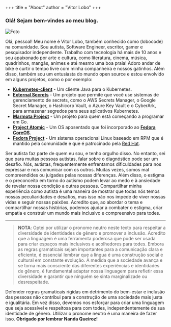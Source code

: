 +++
title = "About"
author = "Vitor Lobo"
+++


### Olá! Sejam bem-vindes ao meu blog.

![Foto](https://raw.githubusercontent.com/lobocode/lobocode.github.io/main/post/images/eu.jpg#floatleftavatar)

Olá, pessoal! Meu nome é Vitor Lobo, também conhecido como (lobocode) na comunidade. Sou autista, Software Engineer, escritor, gamer e pesquisador independente. Trabalho com tecnologia há mais de 10 anos e sou apaixonado por arte e cultura, como literatura, cinema, música, quadrinhos, mangás, animes e até mesmo uma boa praia! Adoro andar de bike e curtir o tempo livre com minha companheira e nossos gatinhos. Além disso, também sou um entusiasta do mundo open source e estou envolvido em alguns projetos, como o por exemplo:

* **[Kubernetes-client](https://github.com/kubernetes-client/java)** - Um cliente Java para o Kubernetes.
* **[External Secrets](https://github.com/external-secrets/external-secrets)** - Um projeto que permite que você use sistemas de gerenciamento de secrets, como o AWS Secrets Manager, o Google Secret Manager, o Hashicorp Vault, o Azure Key Vault e o CyberArk, para armazenar segredos para seus aplicativos Kubernetes.
* **[Marmota Project](https://marmotaproject.github.io)** - Um projeto para quem está começando a programar em Go.
* **[Project Atomic](https://github.com/projectatomic)** - Um OS aposentado que foi incorporado ao **[Fedora CoreOS](https://getfedora.org/pt_BR/coreos?stream=stable)**.
* **[Fedora Project](https://getfedora.org/pt_BR/)** - Um sistema operacional Linux baseado em RPM que é mantido pela comunidade e que é patrocinado pela [Red Hat](https://www.redhat.com/en).

Ser autista faz parte de quem eu sou, e tenho orgulho disso. No entanto, sei que para muitas pessoas autistas, falar sobre o diagnóstico pode ser um desafio. Nós, autistas, frequentemente enfrentamos dificuldades para nos expressar e nos comunicar com os outros. Muitas vezes, somos mal compreendides ou julgades pelas nossas diferenças. Além disso, o estigma e o preconceito em torno do autismo podem levar ao medo e à ansiedade de revelar nossa condição a outras pessoas. Compartilhar minha experiência como autista é uma maneira de mostrar que todas nós temos nossas peculiaridades e desafios, mas isso não nos impede de viver nossas vidas e seguir nossas paixões. Acredito que, ao abordar o tema e compartilhar nossas histórias, podemos ajudar a combater o estigma, criar empatia e construir um mundo mais inclusivo e compreensivo para todes.

---

> **NOTA**: Optei por utilizar o pronome neutro neste texto para respeitar a diversidade de identidades de gênero e promover a inclusão. Acredito que a linguagem é uma ferramenta poderosa que pode ser usada para criar espaços mais inclusivos e acolhedores para todes. Embora as regras gramaticais sejam importantes para a comunicação clara e eficiente, é essencial lembrar que a língua é uma construção social e cultural em constante evolução. À medida que a sociedade avança e se torna mais consciente das diferentes experiências e identidades de gênero, é fundamental adaptar nossa linguagem para refletir essa diversidade e garantir que ninguém se sinta marginalizade ou desrespeitade.

Defender regras gramaticais rígidas em detrimento do bem-estar e inclusão das pessoas não contribui para a construção de uma sociedade mais justa e igualitária. Em vez disso, devemos nos esforçar para criar uma linguagem que seja acessível e respeitosa para com todes, independentemente de sua identidade de gênero. Utilizar o pronome neutro é uma maneira de fazer isso. **Obrigado por lembrar Nanda Queiroz!**
